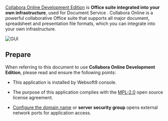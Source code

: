 [Collabora Online Development Edition](https://collaboraonline.github.io/) is **Office suite integrated into your own infrastructure**, used for Document Service . Collabora Online is a powerful collaborative Office suite that supports all major document, spreadsheet and presentation file formats, which you can integrate into your own infrastructure. 


![GUI](https://libs.websoft9.com/Websoft9/DocsPicture/zh/collabora/collabora-gui-websoft9.png)


## Prepare

When referring to this document to use **Collabora Online Development Edition**, please read and ensure the following points:

- This application is installed by Websoft9 console.

- The purpose of this application complies with the [MPL-2.0](https://opensource.org/licenses/MPL-2.0) open source license agreement.

- [Configure the domain name](./domain-set) or **server security group** opens external network ports for application access.